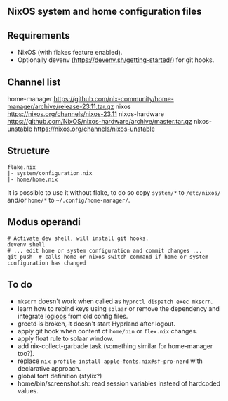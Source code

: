NixOS system and home configuration files
----

## Requirements

- NixOS (with flakes feature enabled).
- Optionally devenv (https://devenv.sh/getting-started/) for git hooks.

## Channel list
home-manager https://github.com/nix-community/home-manager/archive/release-23.11.tar.gz
nixos https://nixos.org/channels/nixos-23.11
nixos-hardware https://github.com/NixOS/nixos-hardware/archive/master.tar.gz
nixos-unstable https://nixos.org/channels/nixos-unstable

## Structure

```plain
flake.nix
|- system/configuration.nix
|- home/home.nix
```

It is possible to use it without flake, to do so copy `system/*` to `/etc/nixos/` and/or `home/*` to `~/.config/home-manager/`.

## Modus operandi
```
# Activate dev shell, will install git hooks.
devenv shell
# ... edit home or system configuration and commit changes ...
git push  # calls home or nixos switch command if home or system configuration has changed
```

## To do
- `mkscrn` doesn't work when called as `hyprctl dispatch exec mkscrn`.
- learn how to rebind keys using `solaar` or remove the dependency and integrate [logiops](https://github.com/PixlOne/logiops) from old config files.
- ~~greetd is broken, it doesn't start Hyprland after logout.~~
- apply git hook when content of `home/bin` or `flex.nix` changes.
- apply float rule to solaar window.
- add nix-collect-garbade task (something similar for home-manager too?).
- replace `nix profile install apple-fonts.nix#sf-pro-nerd` with declarative approach.
- global font definition (stylix?)
- home/bin/screenshot.sh: read session variables instead of hardcoded values.

